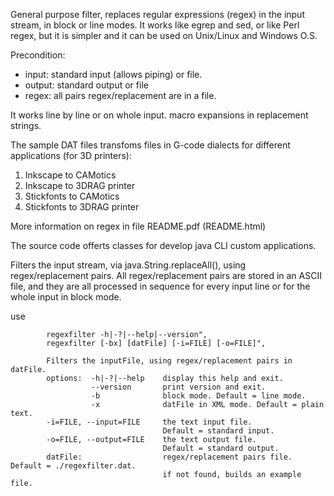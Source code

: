General purpose filter, replaces regular expressions (regex) in the input stream, in block or line modes. 
It works like egrep and sed, or like Perl regex, but it is simpler and it can be used on Unix/Linux and Windows O.S.

Precondition:
-  input: standard input (allows piping) or file.
-  output: standard output or file
-  regex: all pairs regex/replacement are in a file.

It works line by line or on whole input. macro expansions in replacement strings.

The sample DAT files transfoms files in G-code dialects for different applications (for 3D printers):
   1. Inkscape to CAMotics
   2. Inkscape to 3DRAG printer
   3. Stickfonts to CAMotics
   4. Stickfonts to 3DRAG printer

More information on regex in file README.pdf (README.html)
      
The source code offerts classes for develop java CLI custom applications.

Filters the input stream, via java.String.replaceAll(), using regex/replacement pairs.
All regex/replacement pairs are stored in an ASCII file, and they are all processed in sequence for every input line or for the whole input in block mode.

use
 
            regexfilter -h|-?|--help|--version",
            regexfilter [-bx] [datFile] [-i=FILE] [-o=FILE]",
 
            Filters the inputFile, using regex/replacement pairs in datFile.
            options:  -h|-?|--help    display this help and exit.
                      --version       print version and exit.
                      -b              block mode. Default = line mode.
                      -x              datFile in XML mode. Default = plain text.
            -i=FILE, --input=FILE     the text input file.
                                      Default = standard input.
            -o=FILE, --output=FILE    the text output file.
                                      Default = standard output.
            datFile:                  regex/replacement pairs file. Default = ./regexfilter.dat.
                                      if not found, builds an example file. 
